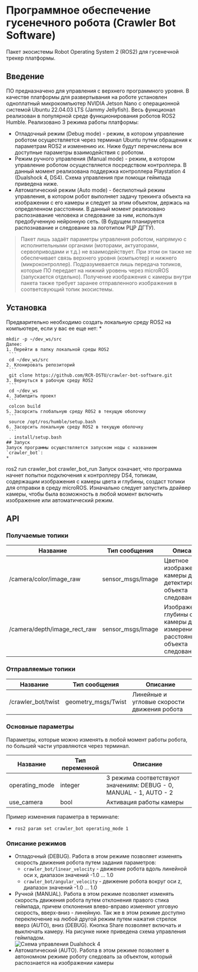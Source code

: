 # Программное обеспечение гусенечного робота (Crawler Bot Software)
Пакет экосистемы Robot Operating System 2 (ROS2) для гусенечной трекер платформы. 
## Введение
ПО предназначено для управления с верхнего программного уровня. В качестве платформы для развертывания на роботе
установлен одноплатный микрокомпьютер NVIDIA Jetson Nano с операционной системой Ubuntu 22.04.03 LTS (Jammy Jellyfish). 
Весь функционал реализован в популярной среде функционирования роботов ROS2 Humble. Реализовано 3 режима работы 
платформы:
* Отладочный режим (Debug mode) - режим, в котором управление роботом осуществляется через терминал Ubuntu путем 
обращения к параметрам ROS2 и изменению их. Ниже будут перечислены все доступные параметры взаимодействия с роботом. 
* Режим ручного управления (Manual mode) - режим, в котором управление роботом осуществляется посредством контроллера. 
В данный момент реализована поддержка контроллера Playstation 4 (Dualshock 4, DS4). Схема управления при помощи геймпада 
приведена ниже.
* Автоматический режим (Auto mode) - беспилотный режим управления, в котором робот выполняет задачу трекинга объекта 
на изображении с его камеры и следует за этим объектом, держась на определенном расстоянии. В данный момент реализовано 
распознавание человека и следование за ним, используя предобученную нейронную сеть. (В будущем планируется 
распознавание и следование за логотипом РЦР ДГТУ).
> Пакет лишь задаёт параметры управления роботом, напрямую с исполнительными органами (моторами, актуаторами, 
> сервоприводами и т.д.) не взаимодействует. При этом он также не обеспечивает связь верхнего уровня (компьютер) и 
> нижнего (микроконтроллер). Подразумевается лишь передача топиков, которые ПО передает на нижний уровень через microROS
> (запускается отдельно). Получение изображения с камеры внутри пакета также требует заранее отправленного изображения
> в соответсвующий топик экосистемы.
## Установка
Предварительно необходимо создать локальную среду ROS2 на компьютере, если у вас ее еще нет:
*
   ``` 
   mkdir -p ~/dev_ws/src
Далее:
1. Перейти в папку локальной среды ROS2
    ```
    cd ~/dev_ws/src
2. Клонировать репозиторий
    ```
    git clone https://github.com/RCR-DSTU/crawler-bot-software.git
3. Вернуться в рабочую среду ROS2
    ```
    cd ~/dev_ws
4. Забилдить проект
    ``` 
    colcon build
5. Засорсить глобальную среду ROS2 в текущую оболочку
    ```
    source /opt/ros/humble/setup.bash
6. Засорсить локальную среду ROS2 в текущую оболочку
    ```
    . install/setup.bash
## Запуск
Запуск программы осуществляется запуском ноды с названием `crawler_bot`:
* 
   ```
   ros2 run crawler_bot crawler_bot_run
Запуск означает, что программа начнет попытки подключения к контроллеру DS4, топикам, содержащим изображения с камеры 
цвета и глубины, создаст топики для отправки в среду microROS. Изначально следует запустить драйвер камеры, чтобы была 
возможность в любой момент включить изображение или автоматический режим.
## API
### Получаемые топики
| Название                     | Тип сообщения     | Описание                                                                    |
|------------------------------|-------------------|-----------------------------------------------------------------------------|
| /camera/color/image_raw      | sensor_msgs/Image | Цветное изображение с камеры для детектирования объекта следования          |
| /camera/depth/image_rect_raw | sensor_msgs/Image | Изображение глубины с камеры для измерения расстояния до объекта следования |
### Отправляемые топики
| Название           | Тип сообщения       | Описание                                    |
|--------------------|---------------------|---------------------------------------------|
| /crawler_bot/twist | geometry_msgs/Twist | Линейные и угловые скорости движения робота |
### Основные параметры
Параметры, которые можно изменять в любой момент работы робота, по большей части управляются через терминал. 

| Название       | Тип переменной | Описание                                                          |
|----------------|----------------|-------------------------------------------------------------------|
| operating_mode | integer        | 3 режима соответствуют значениям: DEBUG - 0, MANUAL - 1, AUTO - 2 |
| use_camera     | bool           | Активация работы камеры                                           |
Пример изменения параметра в терминале: 
*   ```
    ros2 param set crawler_bot operating_mode 1
### Описание режимов
* Отладочный (DEBUG). Работа в этом режиме позволяет изменять скорость движения робота путем задания параметров:
    - `crawler_bot/linear_velocity` - движение робота вдоль линейной оси x, диапазон значений -1.0 ... 1.0 
    - `crawler_bot/angular_velocity` - движение робота вокруг оси z, диапазон значений -1.0 ... 1.0
* Ручной (MANUAL). Работа в этом режиме позволяет изменять скорость движения робота путем отклонения правого 
стика геймпада, причем отклонения влево-вправо изменяют улговую скорость, вверх-вниз - линейную. Так же в этом режиме 
доступно переключение на любой другой режим путем нажатия стрелок вверз (AUTO), вниз (DEBUG). Кнопка Share позволяет 
включать и выключать камеру. На рисунке ниже 
приведена схема управления геймпадом.  
![Схема управления Dualshock 4](https://ae01.alicdn.com/kf/HTB18ArNXcfrK1Rjy0Fmq6xhEXXaH.jpg)
* Автоматический (AUTO). Работа в этом режиме позволяет в автономном режиме роботу следовать за объектом, который 
распознается на изображении камеры
